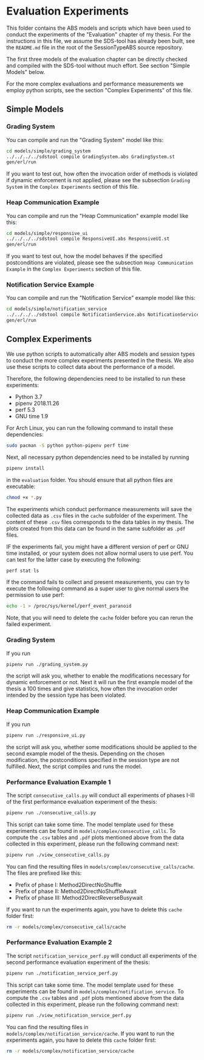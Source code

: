 # Evaluation Experiments

This folder contains the ABS models and scripts which have been used to conduct
the experiments of the "Evaluation" chapter of my thesis.
For the instructions in this file, we assume the SDS-tool has already been
built, see the `README.md` file in the root of the SessionTypeABS source
repository.

The first three models of the evaluation chapter can be directly checked and
compiled with the SDS-tool without much effort. See section "Simple Models"
below.

For the more complex evaluations and performance measurements we employ python
scripts, see the section "Complex Experiments" of this file.

## Simple Models

### Grading System

You can compile and run the "Grading System" model like this:

```sh
cd models/simple/grading_system
../../../../sdstool compile GradingSystem.abs GradingSystem.st
gen/erl/run
```

If you want to test out, how often the invocation order of methods is violated
if dynamic enforcement is not applied, please see the subsection
`Grading System` in the `Complex Experiments` section of this file.


### Heap Communication Example

You can compile and run the "Heap Communication" example model like this:

```sh
cd models/simple/responsive_ui
../../../../sdstool compile ResponsiveUI.abs ResponsiveUI.st
gen/erl/run
```

If you want to test out, how the model behaves if the specified postconditions
are violated, please see the subsection
`Heap Communication Example` in the `Complex Experiments` section of this file.

### Notification Service Example

You can compile and run the "Notification Service" example model like this:

```sh
cd models/simple/notification_service
../../../../sdstool compile NotificationService.abs NotificationService.st
gen/erl/run
```

## Complex Experiments

We use python scripts to automatically alter ABS models and session types to
conduct the more complex experiments presented in the thesis.
We also use these scripts to collect data about the performance of a model.

Therefore, the following dependencies need to be installed to run these
experiments:

* Python 3.7
* pipenv 2018.11.26
* perf 5.3
* GNU time 1.9

For Arch Linux, you can run the following command to install these dependencies:
```sh
sudo pacman -S python python-pipenv perf time
```

Next, all necessary python dependencies need to be installed by running
```sh
pipenv install
```
in the `evaluation` folder.
You should ensure that all python files are executable:
```sh
chmod +x *.py
```

The experiments which conduct performance measurements will save the collected
data as `.csv` files in the `cache` subfolder of the experiment.
The content of these `.csv` files corresponds to the data tables in my thesis.
The plots created from this data can be found in the same subfolder as `.pdf`
files.

IF the experiments fail, you might have a different version of perf or GNU time
installed, or your system does not allow normal users to use perf.
You can test for the latter case by executing the following:

```sh
perf stat ls
```

If the command fails to collect and present measurements, you can try to execute
the following command as a super user to give normal users the permission to
use perf:

```sh
echo -1 > /proc/sys/kernel/perf_event_paranoid
```

Note, that you will need to delete the `cache` folder before you can rerun the
failed experiment.

### Grading System

If you run

```sh
pipenv run ./grading_system.py
```

the script will ask you, whether to enable the modifications necessary for
dynamic enforcement or not.
Next it will run the first example model of the thesis a 100 times and give
statistics, how often the invocation order intended by the session type has
been violated.

### Heap Communication Example

If you run

```sh
pipenv run ./responsive_ui.py
```

the script will ask you, whether some modifications should be applied to the
second example model of the thesis.
Depending on the chosen modification, the postconditions specified in the
session type are not fulfilled.
Next, the script compiles and runs the model.

### Performance Evaluation Example 1

The script `consecutive_calls.py` will conduct all experiments of phases I-III
of the first performance evaluation experiment of the thesis:

```sh
pipenv run ./consecutive_calls.py
```

This script can take some time.
The model template used for these experiments can be found in
`models/complex/consecutive_calls`.
To compute the `.csv` tables and `.pdf` plots mentioned above from the data
collected in this experiment, please run the following command next:

```sh
pipenv run ./view_consecutive_calls.py
```

You can find the resulting files in `models/complex/consecutive_calls/cache`.
The files are prefixed like this:

* Prefix of phase I:   Method2DirectNoShuffle
* Prefix of phase II:  Method2DirectNoShuffleAwait
* Prefix of phase III: Method2DirectReverseBusywait

If you want to run the experiments again, you have to delete this `cache` folder
first:

```sh
rm -r models/complex/consecutive_calls/cache
```

### Performance Evaluation Example 2

The script `notification_service_perf.py` will conduct all experiments of
the second performance evaluation experiment of the thesis:

```sh
pipenv run ./notification_service_perf.py
```

This script can take some time.
The model template used for these experiments can be found in
`models/complex/notification_service`.
To compute the `.csv` tables and `.pdf` plots mentioned above from the data
collected in this experiment, please run the following command next:

```sh
pipenv run ./view_notification_service_perf.py
```

You can find the resulting files in `models/complex/notification_service/cache`.
If you want to run the experiments again, you have to delete this `cache` folder
first:

```sh
rm -r models/complex/notification_service/cache
```
